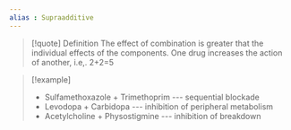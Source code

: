 ```yaml
---
alias : Supraadditive
---
```


>[!quote] Definition
>The effect of combination is greater that the individual effects of the components.
>One drug increases the action of another, i.e,. 2+2=5

>[!example]
>- Sulfamethoxazole + Trimethoprim --- sequential blockade
>- Levodopa + Carbidopa --- inhibition of peripheral metabolism
>- Acetylcholine + Physostigmine --- inhibition of breakdown

